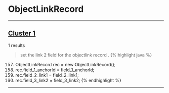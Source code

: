 # ObjectLinkRecord

***

## [Cluster 1](./1)
1 results
> set the link 2 field for the objectlink record . 
{% highlight java %}
157. ObjectLinkRecord rec = new ObjectLinkRecord();
159. rec.field_1_anchorId = field_1_anchorId;
160. rec.field_2_link1 = field_2_link1;
161. rec.field_3_link2 = field_3_link2;
{% endhighlight %}

***

